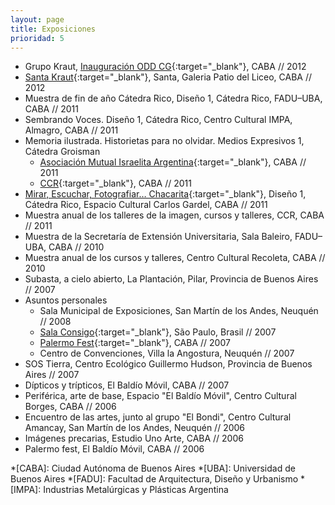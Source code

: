 ```yaml
---
layout: page
title: Exposiciones
prioridad: 5
---
```


- Grupo Kraut, [Inauguración ODD CG](https://www.facebook.com/media/set/?set=a.351884681573445.80819.100296976732218&type=3){:target="_blank"}, CABA // 2012
- [Santa Kraut](https://www.facebook.com/events/115275905284236){:target="_blank"}, Santa, Galeria Patio del Liceo, CABA // 2012
- Muestra de fin de año Cátedra Rico, Diseño 1, Cátedra Rico, FADU–UBA, CABA // 2011
- Sembrando Voces. Diseño 1, Cátedra Rico, Centro Cultural IMPA, Almagro, CABA // 2011
- Memoria ilustrada. Historietas para no olvidar. Medios Expresivos 1, Cátedra Groisman
    - [Asociación Mutual Israelita Argentina](http://www.amia.org.ar/index.php/news/default/show/news/260){:target="_blank"}, CABA // 2011
    - [CCR](http://centroculturalrecoleta.org/ccr-sp/exposiciones/2011/06/28/espacio-de-arte-amia-catedra-groisman-de-la-fadu){:target="_blank"}, CABA // 2011
- [Mirar, Escuchar, Fotografiar… Chacarita](http://biblioteca.fadu.uba.ar/tiki-read_article.php?articleId=238){:target="_blank"}, Diseño 1, Cátedra Rico, Espacio Cultural Carlos Gardel, CABA // 2011
- Muestra anual de los talleres de la imagen, cursos y talleres, CCR, CABA // 2011
- Muestra de la Secretaría de Extensión Universitaria, Sala Baleiro, FADU–UBA, CABA // 2010
- Muestra anual de los cursos y talleres, Centro Cultural Recoleta, CABA // 2010
- Subasta, a cielo abierto, La Plantación, Pilar, Provincia de Buenos Aires // 2007
- Asuntos personales
    - Sala Municipal de Exposiciones, San Martín de los Andes, Neuquén // 2008
    - [Sala Consigo](http://www.ramona.org.ar/node/18266){:target="_blank"}, São Paulo, Brasil // 2007
    - [Palermo Fest](http://www.ramona.org.ar/node/17620){:target="_blank"}, CABA // 2007
    - Centro de Convenciones, Villa la Angostura, Neuquén // 2007
- SOS Tierra, Centro Ecológico Guillermo Hudson, Provincia de Buenos Aires // 2007
- Dípticos y trípticos, El Baldío Móvil, CABA // 2007
- Periférica, arte de base, Espacio "El Baldío Móvil", Centro Cultural Borges, CABA // 2006
- Encuentro de las artes, junto al grupo "El Bondi", Centro Cultural Amancay, San Martín de los Andes, Neuquén // 2006
- Imágenes precarias, Estudio Uno Arte, CABA // 2006
- Palermo fest, El Baldío Móvil, CABA // 2006

*[CABA]: Ciudad Autónoma de Buenos Aires
*[UBA]: Universidad de Buenos Aires
*[FADU]: Facultad de Arquitectura, Diseño y Urbanismo
*[IMPA]: Industrias Metalúrgicas y Plásticas Argentina